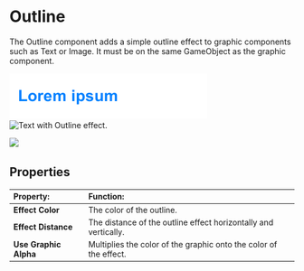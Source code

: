 # Outline

The Outline component adds a simple outline effect to graphic components such as Text or Image. It must be on the same GameObject as the graphic component.

![Text with no effect.](images/UI_TextExample.png)
![Text with Outline effect.](images/UIoutlineExample.png)

![](images/UIoutlineInspector.png)

## Properties

|**Property:** |**Function:** |
|:---|:---|
|**Effect Color** | The color of the outline. |
|**Effect Distance** | The distance of the outline effect horizontally and vertically. |
|**Use Graphic Alpha** | Multiplies the color of the graphic onto the color of the effect. |

